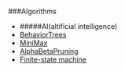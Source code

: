###Algorithms
* #####AI(altificial intelligence)
 * [BehaviorTrees](http://en.wikipedia.org/wiki/Behavior_Trees_(artificial_intelligence,_robotics_and_control)) 
 * [MiniMax](http://en.wikipedia.org/wiki/Minimax) 
 * [AlphaBetaPruning](http://en.wikipedia.org/wiki/Alpha%E2%80%93beta_pruning) 
 * [Finite-state machine](http://en.wikipedia.org/wiki/Finite-state_machine)
